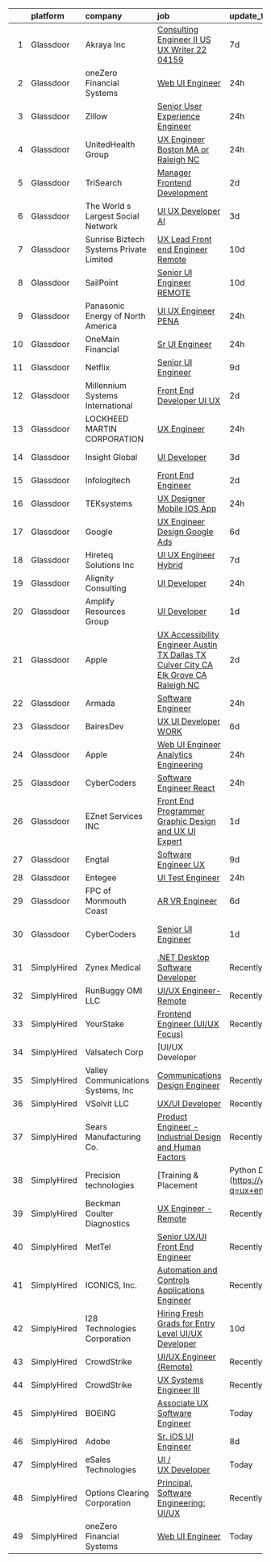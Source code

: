 

|    | platform    | company                                 | job                                                                                                                                                                                                                                                                                                                                                                                                                                                                                                                                                                                                                                                                                                                                                                                                                                                                                                                                                                                                                                                                                                                                                                                                                                                                                                                                                                                                                                                                                   | update_time   | location               |
|---:|:------------|:----------------------------------------|:--------------------------------------------------------------------------------------------------------------------------------------------------------------------------------------------------------------------------------------------------------------------------------------------------------------------------------------------------------------------------------------------------------------------------------------------------------------------------------------------------------------------------------------------------------------------------------------------------------------------------------------------------------------------------------------------------------------------------------------------------------------------------------------------------------------------------------------------------------------------------------------------------------------------------------------------------------------------------------------------------------------------------------------------------------------------------------------------------------------------------------------------------------------------------------------------------------------------------------------------------------------------------------------------------------------------------------------------------------------------------------------------------------------------------------------------------------------------------------------|:--------------|:-----------------------|
|  1 | Glassdoor   | Akraya Inc                              | [Consulting Engineer II US    UX Writer  22 04159](https://www.glassdoor.com/partner/jobListing.htm?pos=129&ao=1136043&s=58&guid=0000018224b2021fa0cac12433d21afe&src=GD_JOB_AD&t=SR&vt=w&cs=1_5866ad05&cb=1658473022365&jobListingId=1008006171198&jrtk=3-0-1g8ib40jekf1c801-1g8ib40k1jfmb800-7f6d1c8549bbe496-)                                                                                                                                                                                                                                                                                                                                                                                                                                                                                                                                                                                                                                                                                                                                                                                                                                                                                                                                                                                                                                                                                                                                                                     | 7d            | San Francisco, CA      |
|  2 | Glassdoor   | oneZero Financial Systems               | [Web UI Engineer](https://www.glassdoor.com/partner/jobListing.htm?pos=128&ao=1136043&s=58&guid=0000018224b2021fa0cac12433d21afe&src=GD_JOB_AD&t=SR&vt=w&ea=1&cs=1_08cd70fe&cb=1658473022370&jobListingId=1008021433443&jrtk=3-0-1g8ib40jekf1c801-1g8ib40k1jfmb800-45f3541f9e289af0-)                                                                                                                                                                                                                                                                                                                                                                                                                                                                                                                                                                                                                                                                                                                                                                                                                                                                                                                                                                                                                                                                                                                                                                                                 | 24h           | Cambridge, MA          |
|  3 | Glassdoor   | Zillow                                  | [Senior User Experience Engineer](https://www.glassdoor.com/partner/jobListing.htm?pos=112&ao=1110586&s=58&guid=0000018224b2021fa0cac12433d21afe&src=GD_JOB_AD&t=SR&vt=w&cs=1_e653ef06&cb=1658473022363&jobListingId=1008020186047&cpc=9DC6E4D8324653EE&jrtk=3-0-1g8ib40jekf1c801-1g8ib40k1jfmb800-a905a69def1f741a--6NYlbfkN0ANMurRYyPEXg08u6OamUd1Mvhk-zhFSGYIZgoJR86UvQ_x0FKK8TrZZD49G3rLjS-M1i2T7UcV6HM9Q8JhY5lG1l2M5fldkij9lcpufdOAOmNxDvb-ZVZMcCtYomU656Vj5__D9_lX1rYBOH-MKhCeXPd_18PM_eUbCC_bZzddl6XLYRTA9a0Z3bACg_sY-kowzvGvuyUjuv5OAqklsHSfDNfrD4M-tkIZ9FUqDsAVZt2DDsjFS7s54T9pPvkD1HrwubXfbtCDaQ43WRDPP3zRJUTzIADiZTKEFkY7b4Cxz7Fm6o7twCNewHhFT1SQRcyiBa22ve_BSHeJNWTHpHVTMaAbpCZx73aHUOa6WB58bB2JCzgj_3TVgTaITQDGNXvZgd4PUr2bAQvjz9vUSBZrqh7KF4cfPK55uphmySrPyh0IqbzwH03nDtzbfakfpo5tvLOrFiSq3gAt-oWgIdNk_hAhF2ioAX1Rqf8JWyPJenZTId47Xr_1lg_KHAwx7LJJMC3XJfGcXTBDYui7wGW1zn8JVWoXGuGl3atT_i2ThX2kfEv36TLvJzypky18P4rfKNZ1HpTkJ2cOrO_fYQFJIiLDiX02cBBZ9EGHkbe3_mCfz8_bwNmz4gCz7tVUWpEdYj2n2Uo0ZSZn3MKwdcyqtrQugp7gEpJ7XWgFYEy_umeHXtTI3uIGdwoo2CTY2XjJlZocfVbG3OcoFwp2am1T8K5sdwgSeGxVs5EpFvSVJ-QfJcyJOxpn52ySc8W4w_HclI7q_6Es_ItNoGqaJjkcnaB0gCFQN0G2gsSyziAsCy7JeGViQRunAZa7Eqkv1qyJBQpBZ5cxn77_bQCN0nUNQ7Mi6uqfw6gvvTuMXlhhLyU4u3XGOW3lW8PaDAW6Gdigwua9pJnWePCNVGZRtgVFmY2YbG0NLDo%3D)                                                                                                                                                                                   | 24h           | Seattle, WA            |
|  4 | Glassdoor   | UnitedHealth Group                      | [UX Engineer   Boston  MA or Raleigh  NC](https://www.glassdoor.com/partner/jobListing.htm?pos=106&ao=1110586&s=58&guid=0000018224b2021fa0cac12433d21afe&src=GD_JOB_AD&t=SR&vt=w&cs=1_ff9c19a0&cb=1658473022362&jobListingId=1008021235339&cpc=9DC6E4D8324653EE&jrtk=3-0-1g8ib40jekf1c801-1g8ib40k1jfmb800-50f92172ffbecd64--6NYlbfkN0C8O9VKdOj_1Zh75e9_CvYhSsWVxS1Pvi5WUWhsf4w7FOycHcR50Ta-CQORLM6vDVdMjzLPU_oEGqBmQw2HX8KjsIpL-Cd-Izqja9v2Pvq1in_8dNmTrweJPK3sbHf1gDydoZy2NpvIELhbmb-gjaf3KH0cl3P1feQC2UzHcNB2KGy_tn7fJDc--TuVaN5Jk5c_-jf9jKG3bGhz7nwM1mNBb65FUMUmXAwIU6dSoStTv6nSI5ay32q04W9g7ElYR-wQla-9H9Aj7P4x8mil5JNQrTLOSPkmAzL3khwuLtlflU63fNHtvaDQWsUO2MmV5yyG5LZlowF0xMjEiShpObhnxo8zaiwCY3P17JuVMSdpGXsiKnuSpXOzqqZuj0wtaVRGgBUk4fe9qUQP7t-gr1aHvCXWbJK4DyNPr5EUhJ_XHnvd39cHSWGm)                                                                                                                                                                                                                                                                                                                                                                                                                                                                                                                                                                                                                                                                                         | 24h           | Raleigh, NC            |
|  5 | Glassdoor   | TriSearch                               | [Manager  Frontend Development](https://www.glassdoor.com/partner/jobListing.htm?pos=115&ao=1110586&s=58&guid=0000018224b2021fa0cac12433d21afe&src=GD_JOB_AD&t=SR&vt=w&ea=1&cs=1_d5f3f469&cb=1658473022363&jobListingId=1008015840463&cpc=444700D72F2ECBCE&jrtk=3-0-1g8ib40jekf1c801-1g8ib40k1jfmb800-0ff8c5340bacc8b1--6NYlbfkN0DJ41dufiW9-_d3VmOZHcpuez4e0Bu4X9T9KlT8_BkKDTCpIQbqk84Vut8YIlTyJcNhWf3vRljfZ0Il7K8jXi8esDeQrAu1W2GDj2afzPBEULFXMmQWZZ4KN0bfmauRQr2E8k_rGZj18w5hEbiCAniSFMgCOstZdhSlvJprAcW4nRXwV4EK4_dlL3rcqplyOtxQCOtq3AHWNS5StFPIq595tuAwC4-hNfzaLmRb2rzWCD1i1GAPS8YUuOtVImOzbHAkTMjdRVOHhhAGh5eyaj2agAvtGXuli_QeA9ZzsGbHobtGLp1EGg0JmWQkpd8tjjF8iE7TFa2_EWKSXC2vCqacA7ijwlT-hQgzl7a_LhLdgPZw9fbXAluWhqF4G7VVPsEouJFYxB96voVFt8tygtVUIqwFbc3Bd6YPxdlyT_qzLqVeMH2Svlooii8-M3wzT7nHrcHE4HtIEKW1mN7P6Sl6x6j1VG9q1ExQw1ZAcqgCrhq_8bAlgsE4tGHAcOf3v7_YUrNqvpDKmw%3D%3D)                                                                                                                                                                                                                                                                                                                                                                                                                                                                                                                                                                                                  | 2d            | Boston, MA             |
|  6 | Glassdoor   | The World s Largest Social Network      | [UI UX Developer  AI ](https://www.glassdoor.com/partner/jobListing.htm?pos=121&ao=1110586&s=58&guid=0000018224b2021fa0cac12433d21afe&src=GD_JOB_AD&t=SR&vt=w&ea=1&cs=1_7f6f69d2&cb=1658473022364&jobListingId=1008012161687&cpc=654405A9B1E0A9F5&jrtk=3-0-1g8ib40jekf1c801-1g8ib40k1jfmb800-0c8ed47a18e83c06--6NYlbfkN0DSgjPPcnEdvoK3uuxfISLALE6pB1FR7YSHOr_tSg5_QGIhoz_2VqUepdcKLBLI_zQfqeGEJ02t1HlB8_HMM-HwJFzTKhmaijBLIH9TdD1T5RlHAj3Vjqfnj2lClj_iHQd83QlXV3HAWkCn_euEpTGEAlcgiIf0yIfRuZ3DO3FPpWEXl4IeheetEjNA3a5H67AMa40zOZMTkATXkKqXPrLkCNoonkxPoNJGpzQOddzW9VuipznjzWbjb9dOSPb2RcMm0kGp4D68Qu7meNw6qh9xYiw52MtmQOuDeV5NEDdPfSer9Et3pRgskWuE2RPJB7Pmg_G8gULTGALsPPnORWPKoKu28Vj6_MTDuPgMEqRRb1AFJo9SmUmx5IwKBFBdrBdR-qlTZ2ucYb4QyO_VfO3BFUIqHMwKzO39-DaWO7BX3RERw8sS4gvoRroWxVfdrd-nfWu3JyS_rTRsdn0rtRwYhmljLUW82VQnM4pZ9iRQxmC1JMpcjTJ-4cC3L4Iqem13ETGfdOGYqmKKQjYA0GJu-N6toHzqTNbalLrmAZGJ7ZuR4HkKdm9En0n9HRH0eLCJiSTx8XMwyw%3D%3D)                                                                                                                                                                                                                                                                                                                                                                                                                                                                                                                                           | 3d            | San Francisco, CA      |
|  7 | Glassdoor   | Sunrise Biztech Systems Private Limited | [UX Lead   Front end Engineer   Remote](https://www.glassdoor.com/partner/jobListing.htm?pos=114&ao=1110586&s=58&guid=0000018224b2021fa0cac12433d21afe&src=GD_JOB_AD&t=SR&vt=w&ea=1&cs=1_b3ee1d92&cb=1658473022363&jobListingId=1007997893302&cpc=C4A69CCDBB3B9599&jrtk=3-0-1g8ib40jekf1c801-1g8ib40k1jfmb800-c5b56a3847f9c7d1--6NYlbfkN0CB5V9pKc9dSiWkDOidb3xEy-kN2PCpaZveSm6yQI6kq-7KBZtckO1rVmn7ljZ2wfJwjkj5EoXAVgOOFFJzqjT4UtvcJ69xPGNDUjeUQSIDgoaMtQlIHt4jvpJs9Ls7-y5lN5cvGOp6CFvU13-hf1HycExQs7_JkCVDm2hresv0aSPOUuHMH_fg9LCNDK56BuT-nUXQXAAfE8NLZvhSP4aW4Zn-lXxtFyq6-xndOn3d6qjB44LOiQchazQslkxdyC4BaEmrNIMICrlHFoZr-9IafQcD2mGQVasGKJ3Zdu0y4oK_J5MiU4uemDWAiIb66aPFDRozAG47MnY0Lcnhy2naPDjhu37GhGZw9pRbMfujGpv879OX5QZjgATyXDLu1IA-hT2AiUV6Sk1sOxUbWvLy-6pUYSrH6jOIAqBI4UkYZAnmAHXO7G0EOwm-iqWKqKvAOJfuZVmnbxD0-UKchnsg3ErnH78atFRjU3Cl7eqGwf_ZlEeCsR6-I5gUcM16Kacn3trhbT9wh-rE5T0JrrOp)                                                                                                                                                                                                                                                                                                                                                                                                                                                                                                                                                                                      | 10d           | Remote                 |
|  8 | Glassdoor   | SailPoint                               | [Senior UI Engineer   REMOTE](https://www.glassdoor.com/partner/jobListing.htm?pos=113&ao=1110586&s=58&guid=0000018224b2021fa0cac12433d21afe&src=GD_JOB_AD&t=SR&vt=w&ea=1&cs=1_d51f2aa4&cb=1658473022363&jobListingId=1007997950653&cpc=56C4EA4A1A191A49&jrtk=3-0-1g8ib40jekf1c801-1g8ib40k1jfmb800-da746abb82e598a9--6NYlbfkN0BWug6gvaDrKE_xqA98tMcayc5-27cNW3yaEpb9ne-uVwYUiDOdfuA0JB_4EmToeSQNKRGJn_mxcKaiYWs0QHVM9qcqFYQp4pJp7b-sKOEAPQGJaRfu2IQeFcJ_UhIm7j5qXlBUdIuO11klCVdEv-uMxUlYDHMoO-UhyfSPFF-hNU8j_JgI-UtLjmsPrshkMt9P2EnW_Rx29ajcasol_xz5vP1nZJ9TIcrhDX-79o0oswT1ibTLZEJAJjFFgqLTZa_iH5y7ewDhDskYviTj6uQ2v7GlZBUjyQ8sdFlAJPpENWUqn2xn0neao-QiDAwC2nZSdIduOr0QE348sU56AVVkdRVfl7bFa0JkwuAPumOzAIYGbeYM4h5p_eGR1prmEm-nqzfHwd95DiD499BBKBnRZXrR_1ibJxBd2oxiVamFgJKdR0dVI6_geamt7Sg7QYmTqOf2LDEzlhCj0Ul8dPQPZRI6omicR4P0jsNTdysd7V0pTUvfUQyQDlM_ZMP0kYVBFhXycR3XZQ%3D%3D)                                                                                                                                                                                                                                                                                                                                                                                                                                                                                                                                                                                                    | 10d           | Remote                 |
|  9 | Glassdoor   | Panasonic Energy of North America       | [UI UX Engineer  PENA ](https://www.glassdoor.com/partner/jobListing.htm?pos=127&ao=1136043&s=58&guid=0000018224b2021fa0cac12433d21afe&src=GD_JOB_AD&t=SR&vt=w&cs=1_93be095e&cb=1658473022365&jobListingId=1008020462836&jrtk=3-0-1g8ib40jekf1c801-1g8ib40k1jfmb800-6287c897fbc8a29d-)                                                                                                                                                                                                                                                                                                                                                                                                                                                                                                                                                                                                                                                                                                                                                                                                                                                                                                                                                                                                                                                                                                                                                                                                | 24h           | Sparks, NV             |
| 10 | Glassdoor   | OneMain Financial                       | [Sr  UI Engineer](https://www.glassdoor.com/partner/jobListing.htm?pos=102&ao=1110586&s=58&guid=0000018224b2021fa0cac12433d21afe&src=GD_JOB_AD&t=SR&vt=w&cs=1_047bb211&cb=1658473022361&jobListingId=1008020852221&cpc=E5CA8B5EFD9AC7B2&jrtk=3-0-1g8ib40jekf1c801-1g8ib40k1jfmb800-962462d42e6d5ed1--6NYlbfkN0Bjlu5n-gv5HO0Uw8oUWkLCzq7-4ueCq4bqHo-b0jTNgEo79qTxKEF1eiLEZ0uE3qdRw9DbDjT2pXu1rVj0ato9Vylcz7iq9CVxmdWDtnmkK7hy72f0wRejuGIT90shkifNCfWCixg0wW_IeG-EPE1uhPZz4BV-1QjZHBc9W_lxG_fiJ1sPPcVoFbDzgsvMB8u-HAB3SdC9Y7wwexZt2Q0va1iTswhnzRbAQbgSpNmq2_8m13VSuv6yjeFX2TUbSXzL9k-q678hP338IqNNnR4_8a74DvV2RTtTmaGD9Ge9hjvGQRhneajcgvZZOotW0k1gigqzJcPZxEPdPEwA695sLXFgO5ll3bnxicHEe_oinRlnKEMj7-Zbdw7joOWyosu5Zs34vlli0C_800xecJcWIXuEUasLPjn1iOxcj75TxHFV97Tib_39rMOgnv_uk2A%3D)                                                                                                                                                                                                                                                                                                                                                                                                                                                                                                                                                                                                                                                                                                   | 24h           | New York, NY           |
| 11 | Glassdoor   | Netflix                                 | [Senior UI Engineer](https://www.glassdoor.com/partner/jobListing.htm?pos=126&ao=1136043&s=58&guid=0000018224b2021fa0cac12433d21afe&src=GD_JOB_AD&t=SR&vt=w&cs=1_f922749d&cb=1658473022364&jobListingId=1008000809468&jrtk=3-0-1g8ib40jekf1c801-1g8ib40k1jfmb800-72133e1695bf7336-)                                                                                                                                                                                                                                                                                                                                                                                                                                                                                                                                                                                                                                                                                                                                                                                                                                                                                                                                                                                                                                                                                                                                                                                                   | 9d            | Los Gatos, CA          |
| 12 | Glassdoor   | Millennium Systems International        | [Front End Developer UI UX](https://www.glassdoor.com/partner/jobListing.htm?pos=104&ao=1110586&s=58&guid=0000018224b2021fa0cac12433d21afe&src=GD_JOB_AD&t=SR&vt=w&ea=1&cs=1_e0d3174b&cb=1658473022362&jobListingId=1008014657053&cpc=75B6770C194DCF89&jrtk=3-0-1g8ib40jekf1c801-1g8ib40k1jfmb800-7461c59fc518f2d5--6NYlbfkN0CcKm41V5mY585z3dxldaVsVp_0JeE3YuEDWpj_pkfhOpMO2hPjlOuwUcEuNZVtorM0sHhkDt_Tcu9jBDCfKXJQAgXfgN1VkuQ0u7uQgk67PwqwkmITVC_MYCmmw58rIWI6uUoD6gbgH-dlIwjL2cY-E9M-9sKRRNSxbNbxh4GcL4T1qznjDd4ZgHT4nG12odPz1gXQRThwBDkv5G8kly4AEw-omCQcVmyZeGcK-HABRp-tc-RNwfVm3bRYmUVlQ3onWutNZwPKVuiKsPmGIkrJLKHSxQwbzUGWZiAvtAz4FOMZd5hJFJySKMKT7oweWSEtu3QvB_4m3EA8GTjlX1uFzIFh2ODUl16AZUQVN57JxRhcAcU2TFINQH-BwFnRhHSntKZSemn_IPDWEGgjV-78oolrxQHmwMH3p93AmTFC2TBsx_q9fsZ9RRaswrpTd-rS7P4zmWmZF9H-wOC9LlM4C4sF5jvxpimgGSN9StxFdRV2_IDa6VHHRvd02sSkHdM%3D)                                                                                                                                                                                                                                                                                                                                                                                                                                                                                                                                                                                                                    | 2d            | Remote                 |
| 13 | Glassdoor   | LOCKHEED MARTIN CORPORATION             | [UX Engineer](https://www.glassdoor.com/partner/jobListing.htm?pos=125&ao=1136043&s=58&guid=0000018224b2021fa0cac12433d21afe&src=GD_JOB_AD&t=SR&vt=w&cs=1_e7356fa9&cb=1658473022364&jobListingId=1008021530809&jrtk=3-0-1g8ib40jekf1c801-1g8ib40k1jfmb800-307a90135cc4d364-)                                                                                                                                                                                                                                                                                                                                                                                                                                                                                                                                                                                                                                                                                                                                                                                                                                                                                                                                                                                                                                                                                                                                                                                                          | 24h           | Annapolis Junction, MD |
| 14 | Glassdoor   | Insight Global                          | [UI Developer](https://www.glassdoor.com/partner/jobListing.htm?pos=123&ao=1110586&s=58&guid=0000018224b2021fa0cac12433d21afe&src=GD_JOB_AD&t=SR&vt=w&ea=1&cs=1_bf82f0ea&cb=1658473022364&jobListingId=1008012046004&cpc=3BA4CE39D5B5DEF5&jrtk=3-0-1g8ib40jekf1c801-1g8ib40k1jfmb800-851d8ccbcd7b0120--6NYlbfkN0BKkHZu3wF05EeDimN_p6sYpKCMArvwa95YdH7UpkaBCi52Bcb3JNt3gbZrKB95T4Z6A2CVt58kTkajshBAH1PRS7rKrCS4fFwK08_v8fYDSqA-dcFouEDZOthQ8ZmMXVIhTT1GUI5FCAW_aTWF902L2nNnS0anidmchg6GfHp0_xg6DHgbvO0NKp-CWigTb-XBgpQ-qim0Upuc661ZA_wXmjkvPKKHyTCADjUbuWVT78mkpS9O3Z4q2kTkwXfTCfKnXaV7ZvWYfSmxDh1KHX33lvNv-3j7QW5bk-MepEtSagVthFKCPni9MywsXkSYaeCAPIroKhRD40UdlxmuB6F7Gnol7L-pzaUh4oDokNCcyqBYgmkQi_6btkd6RGKJ9M17jJniBTsVG1os6QFZ80u-cwl_j99zCS3O-ucOt9NhxTd7i6RgNlUEZJVOxIAgp679HAgllFGZl89UIwclB5VBduqPr3voKE7WYlDRYVeYG473Mcfmp4_X)                                                                                                                                                                                                                                                                                                                                                                                                                                                                                                                                                                                                                                               | 3d            | Charlotte, NC          |
| 15 | Glassdoor   | Infologitech                            | [Front End Engineer](https://www.glassdoor.com/partner/jobListing.htm?pos=124&ao=1136043&s=58&guid=0000018224b2021fa0cac12433d21afe&src=GD_JOB_AD&t=SR&vt=w&ea=1&cs=1_2170073c&cb=1658473022364&jobListingId=1008014313401&jrtk=3-0-1g8ib40jekf1c801-1g8ib40k1jfmb800-b5792dbb5fa3e760-)                                                                                                                                                                                                                                                                                                                                                                                                                                                                                                                                                                                                                                                                                                                                                                                                                                                                                                                                                                                                                                                                                                                                                                                              | 2d            | Remote                 |
| 16 | Glassdoor   | TEKsystems                              | [UX Designer   Mobile   IOS App](https://www.glassdoor.com/partner/jobListing.htm?pos=117&ao=1110586&s=58&guid=0000018224b2021fa0cac12433d21afe&src=GD_JOB_AD&t=SR&vt=w&cs=1_c03caea5&cb=1658473022363&jobListingId=1008019759668&cpc=9DC6E4D8324653EE&jrtk=3-0-1g8ib40jekf1c801-1g8ib40k1jfmb800-faf84a6c1b7e7c3e--6NYlbfkN0AuKz8EBO1xHDEL7V2YF9xF3dC_I9B9i-Zw2Jh8clPMK9BxhHDJszxSyW718EipT5MthDcsmdqMHrE-iNOLt7Ytm-SjCbVssDK7ITc9Y2owxxtXJfpR9Qq3Jk2tN6E2uTFGhNrSI2xd17en03Y6fFrW27QoSvS3lNxOIfCTv2GcVcgYfL_XG7DeM7qruZszbxu8JivYsSad0egSqD2pE7GNbwq6wHUVVNvGvCsEut8syXGU_0JIz2B2pQ3DXpEuWXD1u13PLiQknGDTtU8Gb0AguNMzp2exHOg-HTKANd97HSk4GPAI10tSozwl4Jr-QXAyBGINpVOLy1pP4eFSO1C_vmmVgKAHq2B5QFNHRHVz3zwsrniS2tfDkszZYbOcHMhfrDvthUnEF0MaukekywqWsePpKwI1NWzgFwEH9TUl-JeCMKjWw8RSBeCvyskvPKJlktvI6Zal5j3lvdaKsOrSoMs8zTMiPIi8_fiyXkWBHE3z90HeyVsKg6niDkGtV3QLlaS8igcQqBbBWrb1hU2d3JjjpK-tnPoyUTlFwpLl48k0dAtfQct0-U9pnYZ1-zOwl_0lt7yQShEvzMasZoXoIy4ZcessJ-s86uWT91I96LVcqNkNIDQ1ZvhNCBcl1agNvPA-AirbV8GuyP8TkWumhyG5cF4yFX3-kGmbP0ONSi5h0bY6tQPjEjDNh83qC_escCdNuWujcy3AA_UmW6giLZriVN5fqOze44HRvJhxBMQqqSejOd-wLr8YFCll1oWGNUK93n8DtJcRAzA8BXRjkb_Rt5P9HQ-H4JVRRJyaX1sbG5_Fw58IY_KnmbPY5INPdNfOOBQuz0ph2VJz_FBEAG-H2S4nAfTm0KaD98yLgts4Dvzb4FZx_NiABPB0oo9Bu1wfJTN1SHvur0iUSBDCQkZ-fxTZnDzHwbGthkGR0TTxm4iDvLsVJZfY0SWDAz2vmaXCn76rfg%3D%3D)                                                                                                                                      | 24h           | Chicago, IL            |
| 17 | Glassdoor   | Google                                  | [UX Engineer  Design  Google Ads](https://www.glassdoor.com/partner/jobListing.htm?pos=130&ao=1136043&s=58&guid=0000018224b2021fa0cac12433d21afe&src=GD_JOB_AD&t=SR&vt=w&cs=1_ad3bb773&cb=1658473022365&jobListingId=1008009085008&jrtk=3-0-1g8ib40jekf1c801-1g8ib40k1jfmb800-304beb0497f660b1-)                                                                                                                                                                                                                                                                                                                                                                                                                                                                                                                                                                                                                                                                                                                                                                                                                                                                                                                                                                                                                                                                                                                                                                                      | 6d            | New York, NY           |
| 18 | Glassdoor   | Hireteq Solutions Inc                   | [UI UX Engineer  Hybrid  ](https://www.glassdoor.com/partner/jobListing.htm?pos=119&ao=1110586&s=58&guid=0000018224b2021fa0cac12433d21afe&src=GD_JOB_AD&t=SR&vt=w&ea=1&cs=1_19a86928&cb=1658473022364&jobListingId=1008005650516&cpc=AC285F3A3ECA6BB0&jrtk=3-0-1g8ib40jekf1c801-1g8ib40k1jfmb800-61d9173892bf12e6--6NYlbfkN0AU7GDtqz8iWgdBXcLWHEbqjX6U-2Fp-d62bXwSSh9pzfUHPVhKI9sxFIyG3A3K6bGQDAEUPHwSsCg_-_fARyKaWyUG0XE0qmZEMlhLjom6GZjhFYEpKdUu1WsEgLOOSiGbvQ4OS5wRyvx7RflRh5xyqhwRuJuvstB6D5zAGX1jRPmHL_rVRutYD421z4i0wdBApWBzUxrRf9GiIjdc_iuamjr4EsNrCGqOK48Jj8MR_BzCZ1pYJGhxSL-XVawWX7y_k9dRHw4cKgdiRlnXqjTwD0-ZY5ObMT0FE_yjVstuQXWhJ56BGX44hzxX7NM2DyQWQX8fZsAWkdF7AGOb0zjoZo1cZzeE41LSB60kLl1wyTVTAE5183rynr0oUuRUrP6z9wEEF09HBmUqi2Rkwsta5cbnaAVt_pqDbmzQTfIcgXPlNqrsMy9dVb04DZVtvQlcGj80GuDmJmdfGGABMH64eOIlR09-8YYpTzlzTrXwlMUjM3ibGwu8xj00YIkwio4%3D)                                                                                                                                                                                                                                                                                                                                                                                                                                                                                                                                                                                                                     | 7d            | Remote                 |
| 19 | Glassdoor   | Alignity Consulting                     | [UI Developer](https://www.glassdoor.com/partner/jobListing.htm?pos=120&ao=1110586&s=58&guid=0000018224b2021fa0cac12433d21afe&src=GD_JOB_AD&t=SR&vt=w&ea=1&cs=1_93c3b043&cb=1658473022364&jobListingId=1008019948950&cpc=47CFDC01B3F81FAC&jrtk=3-0-1g8ib40jekf1c801-1g8ib40k1jfmb800-2629e478b085fd54--6NYlbfkN0BesqVlYKpv96wEsAU7jswuCPWXKv2pRGcscBVLyP6eCO2dkYrgCvfAzh2cJgcwoa3g3DQHnZRHWBt5-3xSXi4T8S2zla8b2QIyPaDGQl1LWTu8y82VFeZ43Q6zLEnTKodF-GM9zKQ0w-UCToig9k7WgThW7J3KODtaP4RJi1zGNg6HkrpSmGLyH4Ghg4DHdt-2g2e7EcL4jS82Ptf27e5_rsPzxCtt0Z2pt0TuacHkp4pMi0IML2ZwQE2JiqnZ_7ScJecVtP91zYA8ubOUFGkowkNKGEcRbw1R1r4ouilCiGU13V15Q87TAUWsS8fx7TC8GxAy7ZhOHE2j3FeS4s3vuK19mm9eyLgH-SH6liDa79lzYWslnuAbCZaQVa3s-pY7Q0ooMHXzSISi_4xuTbyQypmn2XSSl14ZM8ysJD_YGEiAu-dy-csG5v4L1pfKQqLBREJeCutQMACQvYxxPSwS5HXI3OKBJQahUqUERRYtIV8zp3J95Fbi2n5lQam54WU%3D)                                                                                                                                                                                                                                                                                                                                                                                                                                                                                                                                                                                                                                 | 24h           | Remote                 |
| 20 | Glassdoor   | Amplify Resources Group                 | [UI Developer](https://www.glassdoor.com/partner/jobListing.htm?pos=105&ao=1110586&s=58&guid=0000018224b2021fa0cac12433d21afe&src=GD_JOB_AD&t=SR&vt=w&ea=1&cs=1_f4385ed0&cb=1658473022362&jobListingId=1008017651988&cpc=92BEE8AC7E71C1CB&jrtk=3-0-1g8ib40jekf1c801-1g8ib40k1jfmb800-cd567a43c16a27ec--6NYlbfkN0Bj_yAdXqV9sNZMluD4W1qDiC6ik-X4VekuI90LVrxgbO7wrsARndsyBaznzRY1NGOUZf0z64qeyWKyBBujbCcWgWJl2-FLIS-GvEkBRwkrAgWl1lwH1roA5MGyHsR9b1yCdRPIgeNlgeZVa3rZfqG6lAcmd8owcWi1-rpX-RKYnwJK_tOPCpiWFQHJ6e824XeOl-2oYtH4h_0b79WCDokz_ppZNqxmaUzDyDDptZCRfKDaTBZiz31oTHkANgMlDRpEmbBypJSySS_8uwoNQtNerkKP8qceVYODeKQyF1d8C8RbiZbb4qrJkV4dTlxnUHK6Ua2OUIIRQJOsQnKdXyHpRX9WC1tXlmxMy3m2fUJICe2F-0cohtS7HGmpCMjlb6SS-aRcZ65kK3HDhxiNUJL2RE4NX2tz2cJhp21sHTKkhCEwdaPxygR5dM0vXSn149KGr1kHfh3U1D5csaS_xkjLSNaxZSp2E-5fDVQX1XYbKUT7f7RVSWt5QlGNYbPWWxOWHhmap8ElxA%3D%3D)                                                                                                                                                                                                                                                                                                                                                                                                                                                                                                                                                                                                                   | 1d            | Remote                 |
| 21 | Glassdoor   | Apple                                   | [UX Accessibility Engineer  Austin  TX  Dallas  TX  Culver City  CA  Elk Grove  CA  Raleigh  NC ](https://www.glassdoor.com/partner/jobListing.htm?pos=109&ao=1110586&s=58&guid=0000018224b2021fa0cac12433d21afe&src=GD_JOB_AD&t=SR&vt=w&cs=1_9eaf5089&cb=1658473022362&jobListingId=1008016278232&cpc=334ABAF5D42DC775&jrtk=3-0-1g8ib40jekf1c801-1g8ib40k1jfmb800-00a00b796a56f800--6NYlbfkN0BvKrLyj5gPmtZO9T8euul8TCxuuKNOtzRJOomxnwSEodTz2Bc-sPZlADHp0xxmf8V3nb7s2GXsDYF05xzhLaOq0h85n3GKHHfbCcoshIecg-2OoAtJvxCE5E4DQH5MtYpyxgG2iZMWxPkvDZd-CA6Ut8lbV80qZdARy1E7Vo4zmfbarwOmorMno8P02DWmnzcdsZGZo_3aRh76wYSYrTwOn5mdP_fpWM0yZ-M0yzEMgEOxdenBiGV2h2xTRT4beFnTqRkFQJWkU_COscqbFURtrGIJNlu_aoiHrX2-lkpZzwWgzWAcKTYQOXOKoIfAOAmYhpl9EwkRm59Dr3es0Qu9g7q8GnE8Z_nz-0VL9DmXKVy7s3qBP1B1hfDrvfSfsJQ7S9oQv8hCrzr5YuWaRoBuc_7Di7O_qIX7vxg0Y-gCzSmbh4vHSkZS2iBK_ktUYDlW4hwPo1SHfAcoxX5hn1A5AZC8_oPB2sjsGJGJSycQw14D2a9MIujFToQOuzGIhK5fqmxOGPiRZRs56oRwLnc9cz_6jkIObabVCcxHd7mdzJmbgnMBg69hWWC_EfA0IvzJOs6pbvq9IT7kbeArEm9jEPKdvTg8AAFwkH48fG8TX44KwpFXx2eFfvFGZ-ProWHl-VPzhfputKktkGsViJFsoump3k0Atp_EWDi54OYAlD2rJ0-S2UvIU_mboOQJffHRuXQz5WaZ3G5LA6s8G2UF_9fAEfc0oUIJWAPErvLtNZ5TmJvTolxp3yelueOFiRiQZCOTyqhX55iydwC4mtGaabRApQafauwVUH5EZfJGqwjZQ1fcsi7rJ6JmEUPETVY8LtPeXLw3XjB7ADXjnOLqHNp7QQ5_K75AVTWYkAf4vsZDrSytUnyqoN7rZQpxlsgzik3P7OPNJu0g4H2uuzGDrlvAv6LBhni2bZsw5jdYHR-OmIazbFVxedc__hCzWa60vnfzAQlVSo-PtdtSzcNCOhpeszV5OvRwWqC_UP525d9p4ZwjHdRkjVDIGCwezuEiw5Hw-JR--LPnLFJaTFdC) | 2d            | Austin, TX             |
| 22 | Glassdoor   | Armada                                  | [Software Engineer](https://www.glassdoor.com/partner/jobListing.htm?pos=107&ao=1110586&s=58&guid=0000018224b2021fa0cac12433d21afe&src=GD_JOB_AD&t=SR&vt=w&ea=1&cs=1_7b3dcf40&cb=1658473022362&jobListingId=1008020492544&cpc=5EFBB0462F9C6B7A&jrtk=3-0-1g8ib40jekf1c801-1g8ib40k1jfmb800-d40f8ff38043d14f--6NYlbfkN0CtI8A3BfIRcWGV3-_GlBEla5W6J51CR4KEa_NuODiGYd6QL0tI_KWgQ9NWcPTc8FI36w-uJHyLeOtNV7vLlkw7gYtDJhwD2LBvkyBDv82dZ_UiK2Xqd-K_GAMmUxYaIZFqYpzSY--jSyzk4mIv4qs8orUq9p9PBcr2IhoLXr6hxuTYQtbWHS6G-aTQHq45BhXirrLiff0efl9bZL71qghIqhfqFDUWdwBmCajYL8zlK0so4Tdd2OkzUCKrUk1QAt_SenCYmGV3LQX8vBv-wPRQn9fJzQeKMV-fiL88tTNSL-wJMOR7QNm-SECXR4GDfVGi-vp2fCf06fKz3_k2iDfmFcckfv2suA7SBpB1O61ACOuAeMz10M68eYxDicRfBm43G_Uo4L7rZ0w95FJrcvOKMKc5_GS1XPMHR-FSu3B5rK3njM-WVAc8vyynaEIpsI6J8ob4EHzlNB7tE_TOMKTZNp_uHFLYZJ1dYJRHPh4bjJw1H04ou51gZExv99QLJ3O4Z75CoVoZ5g%3D%3D)                                                                                                                                                                                                                                                                                                                                                                                                                                                                                                                                                                                                              | 24h           | Remote                 |
| 23 | Glassdoor   | BairesDev                               | [UX UI Developer WORK](https://www.glassdoor.com/partner/jobListing.htm?pos=110&ao=1110586&s=58&guid=0000018224b2021fa0cac12433d21afe&src=GD_JOB_AD&t=SR&vt=w&cs=1_8fba41ab&cb=1658473022362&jobListingId=1008007951743&cpc=8795CF9063CD573D&jrtk=3-0-1g8ib40jekf1c801-1g8ib40k1jfmb800-a7408c9110abb71a--6NYlbfkN0BfEGkshao4EhrCCf7LYqKO8VNtf9vkQrewuI3DmTR_-FNjQOZq6FDCm1wcPTrdsPcyRfHPY9jFXTKlzJsx2V8-FD0vMYrm-VM3LxEGiOxrJpCPPgCsRGKr9VOtitFWVbECgSo4xiiJMV81vDkwTX30gdPAKgV9TEhK6z4Qks96QhsHMuNRO_XhAgqi1uQUWuryoNvV5RCAphwbjEhLSzdOFRT8BhIZTn2uLWl9W9SMDiPbTDJ0yTkLlVqR1VeOUawg-u7hhGmXmPTOPbdxhnsHoMLEGeS9WNEUR0alXcmEBoJl8Bvi8WaKtX8vpJqVl7KiEevAtWKbis5-DCDgkJGGUZczW1iucttnJelWpvE94E847R0_hrh4xUbRJiAY2JNbG_FLQ7RuU4CNya_skcVGbaWa1U68rsBWcjRA-5m-X6ud9eBJzwXCAXmZ7XiCKaAz-P6ng7f4HLvwDfmh4Zy6M6T3vTLfzNwDnX49xx-4F79NcVgxMJWXOGmbWUJZG9DrLRy3pGW3_XZGx25b5gAmsV6Io4ROxgMXO_bIY02q9evHfQCJ3CJSHW-JS0vzPVZBxcMO7S4m85DZ6uGEFFTc)                                                                                                                                                                                                                                                                                                                                                                                                                                                                                                                                            | 6d            | Los Angeles, CA        |
| 24 | Glassdoor   | Apple                                   | [Web UI Engineer   Analytics Engineering](https://www.glassdoor.com/partner/jobListing.htm?pos=111&ao=1110586&s=58&guid=0000018224b2021fa0cac12433d21afe&src=GD_JOB_AD&t=SR&vt=w&cs=1_1d8c0487&cb=1658473022363&jobListingId=1008019302577&cpc=FD1C1DA32C38CFA7&jrtk=3-0-1g8ib40jekf1c801-1g8ib40k1jfmb800-824c9eeae2ed8130--6NYlbfkN0BvKrLyj5gPmtZO9T8euul8TCxuuKNOtzRJOomxnwSEodTz2Bc-sPZl1dBMH13w-jO1aPkVKB5orZJf4nhMy5lhodg1zhO6AkYIWqEB5GRx5c1wZBQgey4AG2tLcxdhnxw-xS-38Ak0uNJSLhsGlkmxCjNjLmhvRA9-10ss4cgBpGQeC8lJAFe3jN_Oem2pdoyxRUI1B_CnkkL1jG3GPGYjLf1lxW-2uYFCZ7oxVtOAJqmWWTrj0qd88xqN9JPkvt0Vo8SYlDKw1ay1JuDCDoFnbw277lcAZTT4mw7aDZDi4ExQeXVcOpt92WAMQ5u30vQiff0p7yEGNVwXfF4eTDBRN4OXjIZmffplMbyUdgIW8Zw8pOLa8PaeKDdDfZ12a5J6NxEg2U7x7ks6VzLxyqTn-kis0elGzbaSzOgnBqCpgRdfcUqW8pken1MbkgzVoPBerefwAOT-NVYBDmn5WdciDUKOq_Wka2Oq0diC4RdZz-i-ExCrnxnKWOMdJygAQSut1BLVJsGrvqWSLRYj1CVGVy-LduVd0vZjoDSL6T1m4FLCpNFWOBdpU6H_170fv0P0dKSrbxHdPmOI4b1aML8LXzBDctuy9KJyHlhOHFmmZUgtWNu9UacJnNxRQGMeCyoAL3x--mo2P3jx5xvC5USuEctIfP6ATmc3RGePzfhHY89Xvif3i7oi3qEj0h5fIg1reYvLBAcIfPesIP-AYSzLi9kb51mBsfLPDJfdCwHw4XkHhFz34padaGw3IH0fT3ipSoVrbCkTNYEF2rRLXPweJaR8Lg6jDcRh7Pg-W9TKPDLeCXKuR92fU38q2erJwQ6zszOFRduCU_GTS7vElL6ybKHNPgU3OErO_b2_TpxQnOVabQkr6ENKw4AP3oqq11cYtgJL2sXTjw-Fq4gD5vCvFw2El0XK0gbBVyqJNBm69NOP0AWWW67YOUSGqCqsw7UtCtshgy20w1oXJ3qJqfE9)                                                                                                                         | 24h           | Seattle, WA            |
| 25 | Glassdoor   | CyberCoders                             | [Software Engineer   React](https://www.glassdoor.com/partner/jobListing.htm?pos=118&ao=1110586&s=58&guid=0000018224b2021fa0cac12433d21afe&src=GD_JOB_AD&t=SR&vt=w&ea=1&cs=1_0c9a3dad&cb=1658473022364&jobListingId=1008020842748&cpc=FA84DF7EA1EC2398&jrtk=3-0-1g8ib40jekf1c801-1g8ib40k1jfmb800-e6022aefc3f644ec--6NYlbfkN0CpFJQzrgRR8WqXWK1qKKEqALWJw739KlKqr2H-MSI4eoBlI4EFrmor2FYZMP3muM2vSDmKt-3o5sHUpxlBHahNMcqkawziaBAI6et4J6Gksvgi_NNg687dLM5c1bqAXgHLhbckBCR4z0LAE0IQleYOUwcP0Hb7F_C_gyf8dvndKIltPqwFnMVlIzmw4jmKV-Prf9GNx5t_fEkI4b-eWBBP-Mb1389-i4xUJHsOecpaOQA_GQy6SFWpGMCW8UMhGILO3VAPkd5hBw-Nq-Z6MLzlV9i3ZahZ20INMFz-_XEtaj3cIBJ4YiD2Rba2zFveph_Jj09tdHFIvDFNEYpTbK52fxF4-RWfVTaQGO8YHRbNTxfAHqrb2rbVZ7kYiz2_UYvqqk0ZgbZQos5df-p5vNCH-ob3Q7djEpbsnB38NAuRjUXovZ6WD2ypuicQjWpsU6h7vP8_peQpTbxqnM2Cm393fE-fXcQwENnSla7D3dtvrek6jARTT84OAHf5lhwtiv7hKjpCh28Hc78-_kg3KUCyNOEeITiM9KK5MeyieyC859rDk-MAk2IUvttrn-RZQG04kEkID7HOeb-f7mV_Ob3cMbO_wV3Vap_niKo1pS4HdvoxxqMWt3-U4iL6psVH8RsE4NM852U5v606lG6lbZ5OQH3JJaQolLtV5H3CEN1ulmGrGTdtgiCxtPeLUcqjkvCOrF8Z7-wbpN2coVDyVcOxym0jerYQVQQIqSfDveAPa7aU7g_OvUCoTY7l28sazYWE4pBGkkuWssKNBbWTKtSFo6pQMQ1nbxpwQ-fnP4Fy2BSq4r5XXYowUoG0q2sk8Uu7tmd1Qb3shNFKN_4FLejZLybTuniMtUs5itViPQ99dcp6GhuaKplFN5WafU3xvJ1DQb8ErSCuxU_8UD-Oh85od2sdTxBAzdIfXMtwgTxuuU10_NbRvOOAKtgAOGW4D7PFl7jFw3cEjoGPzX3vjBZaaQNKo5ZStm-XDZEcvrJC2Uu3j1TGgcjK)                                                                                                  | 24h           | Los Angeles, CA        |
| 26 | Glassdoor   | EZnet Services INC                      | [Front End Programmer Graphic Design and UX UI Expert](https://www.glassdoor.com/partner/jobListing.htm?pos=101&ao=1110586&s=58&guid=0000018224b2021fa0cac12433d21afe&src=GD_JOB_AD&t=SR&vt=w&ea=1&cs=1_99eb7d65&cb=1658473022362&jobListingId=1008017246265&cpc=BF2D99A98B89D842&jrtk=3-0-1g8ib40jekf1c801-1g8ib40k1jfmb800-0c534b98e299e7c0--6NYlbfkN0B2CPRQtEwtthFaSdUd0hKR56duWYTGRLhZdp-8kjgKbiFkngH2B3SEKydnVr_ifjti6E_Afih9slJal1exTb2HxLXzpvmJBJqpKTg6UDNFnUeP5Gx5ZAEGuivBng7SM466SUxIPGpP4LUcedjRWOB8pPa7DCyK6Rp_cd3Iof-F1nPwCGTPGCNosz3WjUhs0tvMZWVauUzCckMwKaM5AOlnIIu4UjACmUQ7i5XWzP2TDj2Ab5SSEG6JsTGvBK7tlyCkkr2eIk1zFwlbl8a7I1LyMJujQ5zT7naGQGLaRpiFrGYsX4_8OmKe_ZgMyK_nd2nkmz-_AM0F64R1c0h2bqtaj_uhrQPzSIDQI8ysPScFxFqgGViZP5gbGRHv1wDhIc2yOfe39vc0uNJkJon8xBqbbGBiiVTj9YJlBFFM-VxTi6DqkbfLsGQxAAORrInoC_5Drg0eQh393lIqI9XecxBxf11o4Y7GqwnnEtr-ZCWPQEMO_0bWN4vx0QsLNybGQJ6l2KXh1xoMpA%3D%3D)                                                                                                                                                                                                                                                                                                                                                                                                                                                                                                                                                                           | 1d            | West Palm Beach, FL    |
| 27 | Glassdoor   | Engtal                                  | [Software Engineer   UX](https://www.glassdoor.com/partner/jobListing.htm?pos=116&ao=1110586&s=58&guid=0000018224b2021fa0cac12433d21afe&src=GD_JOB_AD&t=SR&vt=w&ea=1&cs=1_7c49d0a2&cb=1658473022363&jobListingId=1008000310218&cpc=F41FEAB56D215062&jrtk=3-0-1g8ib40jekf1c801-1g8ib40k1jfmb800-03f854878e696ba3--6NYlbfkN0B7Z8t6fEMDh_BTkcJVPNJicKvZQEBTy5HSwyHa20ewqmyfWNXjNsfvmtdqiCQm-EwitvvGpJcSgGECeBoEnqNNeG1xAGamWloUOVsNTHOnRW-_yI0CESs8YkLfT55m8ZrPDU0rO5nHKJPO_q1kTdmvuNVKzZgf18dHQtn-A3uVxIgUvsUxtQuTUzkPDsBVGx2dIzPOlf0tsjG1v_wmlf4fMFhYuE5xFwCVLlQRFq9sHjSDUQVDj9Lge2tBR-zEFqGeWUD9M34Gbx8Z74oNn-aB5pYAQTeHQtWyJpI8oXAYDjowS7OLXi_Xy3_c8FvOdD9OY4XYt35wd-WvFSicG1xkJF26taIMNqfncFAMVLWGhHl9zO_YqZaq449jhZAhQeerLPP0zSj4OSut4Jj0v1iPG5KsIKxXAipSm77w4k50x6jIQ87EmURFFuOyAsnFy7xdRzWaaU0Q4sryDuIYJxLRepPKMcpMXOtl33f1xWnATtMXFxTJk-IEPbVDekqr958%3D)                                                                                                                                                                                                                                                                                                                                                                                                                                                                                                                                                                                                                       | 9d            | Englewood, CO          |
| 28 | Glassdoor   | Entegee                                 | [UI Test Engineer](https://www.glassdoor.com/partner/jobListing.htm?pos=108&ao=1110586&s=58&guid=0000018224b2021fa0cac12433d21afe&src=GD_JOB_AD&t=SR&vt=w&ea=1&cs=1_2ffa63ac&cb=1658473022362&jobListingId=1008021238327&cpc=654405A9B1E0A9F5&jrtk=3-0-1g8ib40jekf1c801-1g8ib40k1jfmb800-134120f4a3212602--6NYlbfkN0D6OzZjpD_hbicRkMZwNNvvxSeL23iIfvaC4EytleQ8zDIpz0YQ5KbISa7_Zvw6kCxqbW-ygmoy1_cu7bk1LWvj0iYoAwDKLnHFIt4Ig7aVTPvM_xlAfmsnKuUS91DHKmM09UoyTmFt-2UkhYh60-wYJ-4pXhKVgu3Jqu4I5KroYhQX7ytE7oGL7aPyGfrzxo7KxBgdPXSg3QnUhXdQhyGACCENIcaynAHbahUbiNyrjHj2CYssy-sDVSKBYzEHikGwQjIXE-JCkrfHA57C_gYS-nqpUo9QsbyDrvTc3llhTIsW3hGFCFtmP6gWtMAqE7eicyApN0ADZ11UXMNwsqHVxpMa-jQ01kql3iNj9dpi5YgyltstzFLWmCISJ570db881cnpQQ7m8mNw0I41kP8qNLTINl-aI6gTytaSYfDK4DKMLtTGKGAYeAdlRXZ435CmcI1B9QsHlinPFjv5dB7ujcWl4STSn1GoZnLPRSPzQhzDjSlRzTabxqyowbp_V4GluSSeuLiDWgyrpA_J7ohp)                                                                                                                                                                                                                                                                                                                                                                                                                                                                                                                                                                                                           | 24h           | Remote                 |
| 29 | Glassdoor   | FPC of Monmouth Coast                   | [AR VR Engineer](https://www.glassdoor.com/partner/jobListing.htm?pos=103&ao=1110586&s=58&guid=0000018224b2021fa0cac12433d21afe&src=GD_JOB_AD&t=SR&vt=w&ea=1&cs=1_484136f4&cb=1658473022362&jobListingId=1008008395089&cpc=61E17551093C17CB&jrtk=3-0-1g8ib40jekf1c801-1g8ib40k1jfmb800-6ea360dff88ed17d--6NYlbfkN0CLv2CBgusphKIwL-jyz1jWirmJ0svNnTxHpeNhNaNJDD3B_l9KdkoZlyygzogx0NUkkQBJEELeXyE3aqUkDRqupv7WzzVk10YumWlohhatGi-Z14Ozi3HdFgiZLW4ahInlZBVGSH8DCv0MIbIoKUvFqKzXab9I-mAtpaYOVNOkK56mikoJBO4JMNqHoTWJau0TG5AxMt49iohTgWNKMR19PTCe3e1sDDLXxnTBlzNmsRcZzUVh9FGwQ9BtkM0N6M2yKcu1vAyXW007Hw584fwTSy6LwYKVqjfqhpnfHcklhGbfx4zSo3mzqJkYsb9Lki6UedgMkiDaStQCn9T00i0feku03a2DADmFniZRo2KBZN1RCKyHhd0uRYpeDHlM5lQyT1kD-iFXqSYXG8uvxKmFNtMZosm57JwJ1qR_yUicmTk9dGrjXJ0X1Hfvhg6nWxIl_7yESkTxcs4xXwH0Ba4b9kFtvgvXdUUqhIT7cYf89nm0nO_jXEmJWARDRUKiAo4%3D)                                                                                                                                                                                                                                                                                                                                                                                                                                                                                                                                                                                                                               | 6d            | Remote                 |
| 30 | Glassdoor   | CyberCoders                             | [Senior UI Engineer](https://www.glassdoor.com/partner/jobListing.htm?pos=122&ao=1110586&s=58&guid=0000018224b2021fa0cac12433d21afe&src=GD_JOB_AD&t=SR&vt=w&ea=1&cs=1_7ceaa250&cb=1658473022364&jobListingId=1008017850117&cpc=FB7E4A1762AE5BEC&jrtk=3-0-1g8ib40jekf1c801-1g8ib40k1jfmb800-62d1e70835ac20e0--6NYlbfkN0CpFJQzrgRR8WqXWK1qKKEqALWJw739KlKqr2H-MSI4eoBlI4EFrmor2FYZMP3muM0FLPFpmjmw2HK8xEwbDEazh-sKl7QGiu1XcoomQknwVTh6IkGCux21kZEJbaPr9LfS1OpqK3CV8Vhablf4aetuxxFbuvTYa-Cto3eqsN2DMawV3obN4tt0Ub_EQq7V17kpqDhwZrmF2c28BqMeh-yBF6rS2DHsMrfkBIkBC4VxXtxyNXUmSy2RanHSitQ0XfGUWBmnmcrdCor5_vO2lAvHRMY-6zhVHw2fVCov2RXCWY9O3y2OJ28lRQOyLgCYm_7-Ri5nn5t1njiR9e4b7mcpVT8qqFFHEXS-SZRmdUM8kcwipDiEkLmJ31B9-kopb2tYYdDCfqW9kUFTZHRPbxLP7V3Jcp4I-t1jpRnDwnUGGqOtEvIV8yBM8nvHIypPGlGdA3i0WbTuPsnzh6Jlaacai1_xpaSI-G_xc8VMglVDWnM7aXGpcLgqWs0aFCDeVviwR5VPVnhBBiCOHc_JLTxitVHTbzFf2jtDEchVt4JABPUKUAXr2nCa_UAjI4WWkGwXlQQXAQi-wi92NUY-L5_8q4C8xEvuiwhEXtTSahdJJuzvvo6B9BfjiN9tkP2Ym_IQPEKypoZApxRQJSImGmU2nHmnQFOufQVuvRHuyCc8RJeUFii7ZSAid3dOADFExlfdXRD-CU8WhgaCrpL168zkmjC08OtVvpkASz_8bkxd2B7-ivzZ76R9vo6AvRsl32T9_iUQRHpvze3_6WqqVVozs7cpAoHikALF7ZwAu1303iWnrsQKOM9G5JkXYzMhMUm_Aenz7Ga5xipe2DI5kwaHfA1TtdT2ELT5yVADrMI7oyi51zYvZl_E612uY49uzsIXgAjuyk8UOsad0U8eLRhI1MP9aDMqO3XbsFG0xB-IhfQFHzf6v9K55QA56qsaaMm5WiYLWc-8jkJ5WKTOiaeSTms4CJjYvgvk2YhP76oEW1c_sWZqk2NrhfZ9bIBTvBo%3D)                                                                                           | 1d            | San Francisco, CA      |
| 31 | SimplyHired | Zynex Medical                           | [.NET Desktop Software Developer](https://www.simplyhired.com/job/CkZS4u7p1I92Dp42AUwS_a_ddjsrJw7_CNhZYtWMjYq5qdAiX22kGQ?q=ux+engineer)                                                                                                                                                                                                                                                                                                                                                                                                                                                                                                                                                                                                                                                                                                                                                                                                                                                                                                                                                                                                                                                                                                                                                                                                                                                                                                                                               | Recently      | Englewood, CO          |
| 32 | SimplyHired | RunBuggy OMI LLC                        | [UI/UX Engineer- Remote](https://www.simplyhired.com/job/4nv3i8cqCgqaZJWQyr2eKZmJFJojoCUzweZKH9bvMSFSf_RT3nm65Q?q=ux+engineer)                                                                                                                                                                                                                                                                                                                                                                                                                                                                                                                                                                                                                                                                                                                                                                                                                                                                                                                                                                                                                                                                                                                                                                                                                                                                                                                                                        | Recently      | Remote                 |
| 33 | SimplyHired | YourStake                               | [Frontend Engineer (UI/UX Focus)](https://www.simplyhired.com/job/7o5wFjcJLjexIyohvLJibZPVdB7ioIT0oO1DrEjbV0KZPcrfpP69OA?q=ux+engineer)                                                                                                                                                                                                                                                                                                                                                                                                                                                                                                                                                                                                                                                                                                                                                                                                                                                                                                                                                                                                                                                                                                                                                                                                                                                                                                                                               | Recently      | Remote                 |
| 34 | SimplyHired | Valsatech Corp                          | [UI/UX Developer || REMOTE || Contract Role](https://www.simplyhired.com/job/q9Vt_HFuAvMVYP9Kjvfqdo6RH4JX6bkmOJhL5e-MzarZ4GlyB2Yqtg?q=ux+engineer)                                                                                                                                                                                                                                                                                                                                                                                                                                                                                                                                                                                                                                                                                                                                                                                                                                                                                                                                                                                                                                                                                                                                                                                                                                                                                                                                    | Recently      | Remote                 |
| 35 | SimplyHired | Valley Communications Systems, Inc      | [Communications Design Engineer](https://www.simplyhired.com/job/AUo7E07w2klkxUe_MpJEXKAe3q6D53g2ij9loL_ldPaRLYQDHOrlRg?q=ux+engineer)                                                                                                                                                                                                                                                                                                                                                                                                                                                                                                                                                                                                                                                                                                                                                                                                                                                                                                                                                                                                                                                                                                                                                                                                                                                                                                                                                | Recently      | Chicopee, MA           |
| 36 | SimplyHired | VSolvit LLC                             | [UX/UI Developer](https://www.simplyhired.com/job/EosOInYNYtHWRBZ7AmldS_tcGIPRWvlVD7UQjhgw-JvdWNyEgw2WpQ?q=ux+engineer)                                                                                                                                                                                                                                                                                                                                                                                                                                                                                                                                                                                                                                                                                                                                                                                                                                                                                                                                                                                                                                                                                                                                                                                                                                                                                                                                                               | Recently      | Remote                 |
| 37 | SimplyHired | Sears Manufacturing Co.                 | [Product Engineer - Industrial Design and Human Factors](https://www.simplyhired.com/job/1DPiQhPgve3MtpYrm5NdFKJMi5gdh8NqkmCpOhoRFBljxFr2xbA2Tg?q=ux+engineer)                                                                                                                                                                                                                                                                                                                                                                                                                                                                                                                                                                                                                                                                                                                                                                                                                                                                                                                                                                                                                                                                                                                                                                                                                                                                                                                        | Recently      | Davenport, IA          |
| 38 | SimplyHired | Precision technologies                  | [Training & Placement | Python Developer//SQL Developer//UX Designer](https://www.simplyhired.com/job/vBcZR34AWGbsrOt7OI1wKGO31LuNUwOYYKFDI28yoKX5NnyvvloLDg?q=ux+engineer)                                                                                                                                                                                                                                                                                                                                                                                                                                                                                                                                                                                                                                                                                                                                                                                                                                                                                                                                                                                                                                                                                                                                                                                                                                                                                                           | 3d            | Remote                 |
| 39 | SimplyHired | Beckman Coulter Diagnostics             | [UX Engineer - Remote](https://www.simplyhired.com/job/UGsybcOsyOXqMXIEeBA-voeKH6Vl1Icxl2d8aPsGjGFtbpS6sGORjg?q=ux+engineer)                                                                                                                                                                                                                                                                                                                                                                                                                                                                                                                                                                                                                                                                                                                                                                                                                                                                                                                                                                                                                                                                                                                                                                                                                                                                                                                                                          | Recently      | Miami, FL              |
| 40 | SimplyHired | MetTel                                  | [Senior UX/UI Front End Engineer](https://www.simplyhired.com/job/h9F9ju5EeyHELTPd36kx3gE80hL7kLq5gcztZQBQQ-aD72nmRjpGsg?q=ux+engineer)                                                                                                                                                                                                                                                                                                                                                                                                                                                                                                                                                                                                                                                                                                                                                                                                                                                                                                                                                                                                                                                                                                                                                                                                                                                                                                                                               | Recently      | New York, NY           |
| 41 | SimplyHired | ICONICS, Inc.                           | [Automation and Controls Applications Engineer](https://www.simplyhired.com/job/piLE33fvjhXtmfswyRbtHb5YeVnk7UNJuIGxhnf3RWVS46B-0TxDxA?q=ux+engineer)                                                                                                                                                                                                                                                                                                                                                                                                                                                                                                                                                                                                                                                                                                                                                                                                                                                                                                                                                                                                                                                                                                                                                                                                                                                                                                                                 | Recently      | Foxborough, MA         |
| 42 | SimplyHired | I28 Technologies Corporation            | [Hiring Fresh Grads for Entry Level UI/UX Developer](https://www.simplyhired.com/job/KnMhrYYaW6WYNziEv9A1QsKWfx3jj87EfS89eCvNYOQuKOg9jqgswg?q=ux+engineer)                                                                                                                                                                                                                                                                                                                                                                                                                                                                                                                                                                                                                                                                                                                                                                                                                                                                                                                                                                                                                                                                                                                                                                                                                                                                                                                            | 10d           | Iselin, NJ             |
| 43 | SimplyHired | CrowdStrike                             | [UI/UX Engineer (Remote)](https://www.simplyhired.com/job/XqAAPYs6_Ifz0n2ZYu7lUkjuMflyeM1zRhSrvf731ROIfPHtRIwyVQ?q=ux+engineer)                                                                                                                                                                                                                                                                                                                                                                                                                                                                                                                                                                                                                                                                                                                                                                                                                                                                                                                                                                                                                                                                                                                                                                                                                                                                                                                                                       | Recently      | Remote                 |
| 44 | SimplyHired | CrowdStrike                             | [UX Systems Engineer III](https://www.simplyhired.com/job/_9d9r84zI5KVshtjMr949ZdZ9ddeCVxgg2FXsfbe27IL4ELYKPwM3Q?q=ux+engineer)                                                                                                                                                                                                                                                                                                                                                                                                                                                                                                                                                                                                                                                                                                                                                                                                                                                                                                                                                                                                                                                                                                                                                                                                                                                                                                                                                       | Recently      | Remote                 |
| 45 | SimplyHired | BOEING                                  | [Associate UX Software Engineer](https://www.simplyhired.com/job/tsnAotosCGdhseR6PYW4SxYXu8xpF9WU5pmfl6nMhFB_fVLv4fozeg?q=ux+engineer)                                                                                                                                                                                                                                                                                                                                                                                                                                                                                                                                                                                                                                                                                                                                                                                                                                                                                                                                                                                                                                                                                                                                                                                                                                                                                                                                                | Today         | Berkeley, MO           |
| 46 | SimplyHired | Adobe                                   | [Sr. iOS UI Engineer](https://www.simplyhired.com/job/Dw2ZFdIp3IUSuVl_JFAxs2fHNF7j6oYsxldH4Cu-EGOLqnXgyR0P6g?q=ux+engineer)                                                                                                                                                                                                                                                                                                                                                                                                                                                                                                                                                                                                                                                                                                                                                                                                                                                                                                                                                                                                                                                                                                                                                                                                                                                                                                                                                           | 8d            | New York, NY           |
| 47 | SimplyHired | eSales Technologies                     | [UI / UX Developer](https://www.simplyhired.com/job/xxWleI78S5mGKUZbU_D8uIdFNuml3rC38DBoY47fFl8za2RapPl-EA?q=ux+engineer)                                                                                                                                                                                                                                                                                                                                                                                                                                                                                                                                                                                                                                                                                                                                                                                                                                                                                                                                                                                                                                                                                                                                                                                                                                                                                                                                                             | Today         | West Babylon, NY       |
| 48 | SimplyHired | Options Clearing Corporation            | [Principal, Software Engineering: UI/UX](https://www.simplyhired.com/job/6WRicnwhKtM4ghmIX48eFW9WlVHt5doMp2wkEyAG3W4q6Pq7hAvRsA?q=ux+engineer)                                                                                                                                                                                                                                                                                                                                                                                                                                                                                                                                                                                                                                                                                                                                                                                                                                                                                                                                                                                                                                                                                                                                                                                                                                                                                                                                        | Recently      | Chicago, IL            |
| 49 | SimplyHired | oneZero Financial Systems               | [Web UI Engineer](https://www.simplyhired.com/job/eavovL3w4wpZItUdOeE_JFXQ0E7KxxW2oH3lyhM-1ULI61vsapLzVg?q=ux+engineer)                                                                                                                                                                                                                                                                                                                                                                                                                                                                                                                                                                                                                                                                                                                                                                                                                                                                                                                                                                                                                                                                                                                                                                                                                                                                                                                                                               | Today         | Cambridge, MA          |